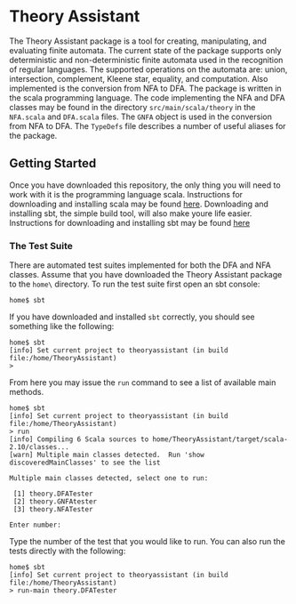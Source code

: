 # Theory Assistant

The Theory Assistant package is a tool for creating, manipulating, and evaluating finite automata. The current state of the package supports only deterministic and non-deterministic finite automata used in the recognition of regular languages. The supported operations on the automata are: union, intersection, complement, Kleene star, equality, and computation. Also implemented is the conversion from NFA to DFA.  The package is written in the scala programming language. The code implementing the NFA and DFA classes may be found in the directory `src/main/scala/theory` in the `NFA.scala` and `DFA.scala` files. The `GNFA` object is used in the conversion from NFA to DFA. The `TypeDefs` file describes a number of useful aliases for the package.

## Getting Started
Once you have downloaded this repository, the only thing you will need to work with it is the programming language scala. Instructions for downloading and installing scala may be found [here](https://www.scala-lang.org/download/). Downloading and installing sbt, the simple build tool, will also make youre life easier. Instructions for downloading and installing sbt may be found [here](http://www.scala-sbt.org/download.html)

### The Test Suite
There are automated test suites implemented for both the DFA and NFA classes. Assume that you have downloaded the Theory Assistant package to the `home\` directory. To run the test suite first open an sbt console:

```
home$ sbt
```
If you have downloaded and installed `sbt` correctly, you should see something like the following:
```
home$ sbt
[info] Set current project to theoryassistant (in build file:/home/TheoryAssistant)
>
```
From here you may issue the `run` command to see a list of available main methods.

```
home$ sbt
[info] Set current project to theoryassistant (in build file:/home/TheoryAssistant)
> run
[info] Compiling 6 Scala sources to home/TheoryAssistant/target/scala-2.10/classes...
[warn] Multiple main classes detected.  Run 'show discoveredMainClasses' to see the list

Multiple main classes detected, select one to run:

 [1] theory.DFATester
 [2] theory.GNFAtester
 [3] theory.NFATester

Enter number:
```
Type the number of the test that you would like to run. You can also run the tests directly with the following:
```
home$ sbt
[info] Set current project to theoryassistant (in build file:/home/TheoryAssistant)
> run-main theory.DFATester
```
